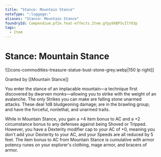 ```yaml
---
title: "Stance: Mountain Stance"
noteType: ":luggage:"
aliases: "Stance: Mountain Stance"
foundryId: Compendium.pf2e.feat-effects.Item.gYpy9XBPScIlY93p
tags:
  - Item
---
```


# Stance: Mountain Stance
![[icons-commodities-treasure-statue-bust-stone-grey.webp|150 lp right]]

Granted by [[Mountain Stance]]

You enter the stance of an implacable mountain—a technique first discovered by dwarven monks—allowing you to strike with the weight of an avalanche. The only Strikes you can make are falling stone unarmed attacks. These deal 1d8 bludgeoning damage; are in the brawling group; and have the forceful, nonlethal, and unarmed traits.

While in Mountain Stance, you gain a +4 item bonus to AC and a +2 circumstance bonus to any defenses against being Shoved or Tripped. However, you have a Dexterity modifier cap to your AC of +0, meaning you don't add your Dexterity to your AC, and your Speeds are all reduced by 5 feet. The item bonus to AC from Mountain Stance is cumulative with armor potency runes on your explorer's clothing, mage armor, and bracers of armor.
